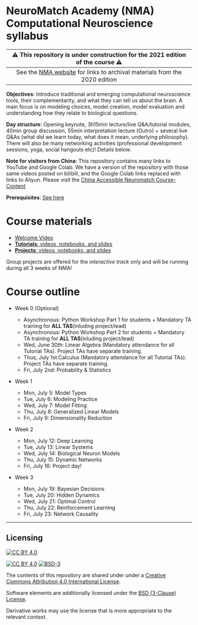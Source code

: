 # NeuroMatch Academy (NMA) Computational Neuroscience syllabus

| :warning: This repository is under construction for the 2021 edition of the course :warning:
| :---: |
| See the [NMA website](https://academy.neuromatch.io/nma2020/course-materials) for links to archival materials from the 2020 edition |

**Objectives**: Introduce traditional and emerging computational neuroscience tools, their complementarity, and what they can tell us about the brain. A main focus is on modeling choices, model creation, model evaluation and understanding how they relate to biological questions.

**Day structure**: Opening keynote, 3h15min lecture/live Q&A/tutorial modules, 40min group discussion, 55min interpretation lecture (Outro) + several live Q&As (what did we learn today, what does it mean, underlying philosophy). There will also be many networking activities (professional development sessions, yoga, social hangouts etc)! Details below.

**Note for visitors from China**: This repository contains many links to YouTube and Google Colab. We have a version of the repository with those same videos posted on bilibili, and the Google Colab links replaced with links to Aliyun. Please visit the [China Accessible Neuromatch Course-Content](https://github.com/erlichlab/course-content/)

**Prerequisites**: [See here](https://github.com/NeuromatchAcademy/precourse)

# Course materials

- [Welcome Video](https://youtu.be/s4kBB1OMs0Q)
- [**Tutorials**: videos, notebooks, and slides](./tutorials/README.md)
- [**Projects**: videos, notebooks, and slides](./projects/README.md)

Group projects are offered for the *interactive track* only and will be running during all 3 weeks of NMA!

# Course outline

* Week 0 (Optional)
    * Asynchronous: Python Workshop Part 1 for students + Mandatory TA training for **ALL TAS**(inluding project/lead)
    * Asynchronous: Python Workshop Part 2 for students + Mandatory TA training for **ALL TAS**(inluding project/lead)
    * Wed, June 30th: Linear Algebra (Mandatory attendance for all Tutorial TAs). Project TAs have separate training.
    * Thus, July 1st:Calculus (Mandatory attendance for all Tutorial TAs). Project TAs have separate training.
    * Fri, July 2nd: Probability & Statistics 
    
* Week 1
    * Mon, July 5: Model Types
    * Tue, July 6: Modeling Practice
    * Wed, July 7: Model Fitting
    * Thu, July 8: Generalized Linear Models
    * Fri, July 9: Dimensionality Reduction
     
* Week 2
    * Mon, July 12: Deep Learning
    * Tue, July 13: Linear Systems
    * Wed, July 14: Biological Neuron Models
    * Thu, July 15: Dynamic Networks
    * Fri, July 16: Project day!
    
* Week 3
    * Mon, July 19: Bayesian Decisions
    * Tue, July 20: Hidden Dynamics
    * Wed, July 21: Optimal Control
    * Thu, July 22: Reinforcement Learning
    * Fri, July 23: Network Causality


----

## Licensing

[![CC BY 4.0][cc-by-image]][cc-by]

[![CC BY 4.0][cc-by-shield]][cc-by] [![BSD-3][bsd-3-shield]][bsd-3]

The contents of this repository are shared under under a [Creative Commons Attribution 4.0 International License][cc-by].

Software elements are additionally licensed under the [BSD (3-Clause) License][bsd-3].

Derivative works may use the license that is more appropriate to the relevant context.

[cc-by]: http://creativecommons.org/licenses/by/4.0/
[cc-by-image]: https://i.creativecommons.org/l/by/4.0/88x31.png
[cc-by-shield]: https://img.shields.io/badge/License-CC%20BY%204.0-lightgrey.svg

[bsd-3]: https://opensource.org/licenses/BSD-3-Clause
[bsd-3-shield]: https://camo.githubusercontent.com/9b9ea65d95c9ef878afa1987df65731d47681336/68747470733a2f2f696d672e736869656c64732e696f2f707970692f6c2f736561626f726e2e737667

